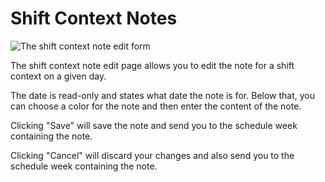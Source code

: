 # Shift Context Notes

![The shift context note edit form](./images/shift_context_note.png)

The shift context note edit page allows you to edit the note for a shift context on a given day.

The date is read-only and states what date the note is for.
Below that, you can choose a color for the note and then enter the content of the note.

Clicking "Save" will save the note and send you to the schedule week containing the note.

Clicking "Cancel" will discard your changes and also send you to the schedule week containing the note. 
